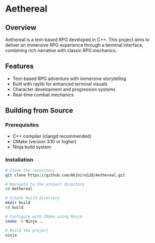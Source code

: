 # Aethereal

## Overview
Aethereal is a text-based RPG developed in C++. This project aims to deliver an immersive RPG experience through a terminal interface, combining rich narrative with classic RPG mechanics.

## Features
- Text-based RPG adventure with immersive storytelling
- Built with raylib for enhanced terminal visuals
- Character development and progression systems
- Real-time combat mechanics

## Building from Source

### Prerequisites
- C++ compiler (clangd recommended)
- CMake (version 3.10 or higher)
- Ninja build system

### Installation

```bash
# Clone the repository
git clone https://github.com/Akihiro120/Aethereal.git

# Navigate to the project directory
cd Aethereal

# Create build directory
mkdir build
cd build

# Configure with CMake using Ninja
cmake -G Ninja ..

# Build the project
ninja
```
